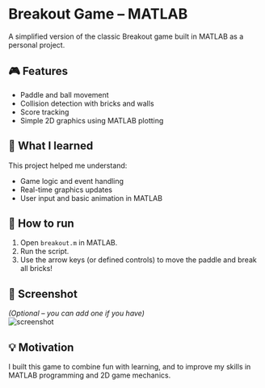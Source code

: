 
# Breakout Game – MATLAB

A simplified version of the classic Breakout game built in MATLAB as a personal project.

## 🎮 Features
- Paddle and ball movement
- Collision detection with bricks and walls
- Score tracking
- Simple 2D graphics using MATLAB plotting

## 🧠 What I learned
This project helped me understand:
- Game logic and event handling
- Real-time graphics updates
- User input and basic animation in MATLAB

## 🚀 How to run
1. Open `breakout.m` in MATLAB.
2. Run the script.
3. Use the arrow keys (or defined controls) to move the paddle and break all bricks!

## 📸 Screenshot
*(Optional – you can add one if you have)*  
![screenshot](assets/game_preview.png)

## 💡 Motivation
I built this game to combine fun with learning, and to improve my skills in MATLAB programming and 2D game mechanics.
